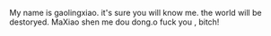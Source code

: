 My name is gaolingxiao.
it's sure you will know me.
the world will be destoryed.
MaXiao shen me dou dong.o
fuck you , bitch!
